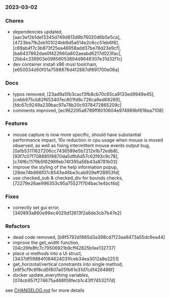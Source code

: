 ### 2023-03-02

### Chores
+ dependencies updated, [aac3ef2b1def3345d749d813d9b76020d6b5e5ca], [4723be7fb2eb101024bb9d5a514e2c6cc51eb6f6], [c69ab4f7c3b873f25ea46958add37be78d23e9cf], [ba6437862dae0f422660a602aeabd6217d023fac], [2bb4c338903e09856053894d9646307e31d32f1c]
+ dev container install x86 musl toolchain, [e650034d50f01a7598876d4f2887df691700e06a]

### Docs
+ typos removed, [23ad9a5fb3cacf3fb8cb70c65ca9133ed9949e45], [cebb975cb82f653407ec801fd8c726ca6ed68289], [fdc67c9249a239bac97a78b20c9378472865209c]
+ comments improved, [ec962295a8789ff8010604e974969bf618ea7108]

### Features
+ mouse capture is now more specific, should have substantial performance impact, 10x reduction in cpu usage when mouse is moved observed, as well as fixing intermittent mouse events output bug, [0a1b53111627206cc7436589e5b7212e1b72edb8], [93f7c07f708885f8870da5dfb6d57c62f93c9c78], [c74f6c1179b5f62989eb74f395a56b43a8781b03]
+ improve the styling of the help information popup, [28de74b866f07c8543e46be3cab929eff28953fd]
+ use checked_sub & checked_div for bounds checks, [72279e26ae996353c95a75527f704bac1e4bcf4d]

### Fixes
+ correctly set gui error, [340893a860e99ec4029d12613f2a6de3cb7b47e2]

### Refactors
+ dead code removed, [b8f5792d1865d3a398cd7f23aa9473a55dc6ea44]
+ improve the get_width function, [04c26fe8fc7c79506921b9cff42825b1ee132737]
+ place ui methods into a Ui struct, [3437df59884f084624031fceb34ea3012a8e2251]
+ get_horizotal/vertical constraints into single method, [e8f5cf9c6f8cd5f807a05fb61e31d7cd1426486f]
+ docker update_everything variables, [074cb957f274675a468f08fecb1c43ff7453217d]


see <a href='https://github.com/mrjackwills/oxker/blob/main/CHANGELOG.md'>CHANGELOG.md</a> for more details
